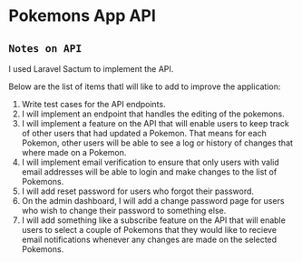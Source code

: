 # Pokemons App API

## `Notes on API`

I used Laravel Sactum to implement the API. 

Below are the list of items thatI will like to add to improve the application:

1. Write test cases for the API endpoints.
2. I will implement an endpoint that handles the editing of the pokemons. 
3. I will implement a feature on the API that will enable users to keep track of other users that had updated a Pokemon. That means for each Pokemon, other users will be able to see a log or history of changes that where made on a Pokemon. 
4. I will implement email verification to ensure that only users with valid email addresses will be able to login and make changes to the list of Pokemons.
5. I will add reset password for users who forgot their password. 
6. On the admin dashboard, I will add a change password page for users who wish to change their password to something else.  
7. I will add something like a subscribe feature on the API that will enable users to select a couple of Pokemons that they would like to recieve email notifications whenever any changes are made on the selected Pokemons. 
